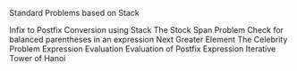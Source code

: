 Standard Problems based on Stack

Infix to Postfix Conversion using Stack
The Stock Span Problem
Check for balanced parentheses in an expression
Next Greater Element
The Celebrity Problem
Expression Evaluation
Evaluation of Postfix Expression
Iterative Tower of Hanoi
